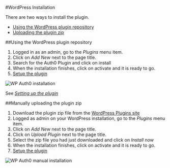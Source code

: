 #WordPress Installation

There are two ways to install the plugin.

- [Using the WordPress plugin repository](#1)
- [Uploading the plugin zip](#2)

##Using the WordPress plugin repository

1. Logged in as an admin, go to the *Plugins* menu item.
2. Click on *Add New* next to the page title.
3. Search for the Auth0 Plugin and click on install
4. When the installation finishes, click on activate and it is ready to go.
5. [Setup the plugin](/cms/wordpress/configuration)

<img src="https://cdn.auth0.com/docs/cms/wordpress/wp-auth0-install.gif" alt="WP Auth0 installation">

See *[Setting up the plugin](/cms/wordpress/configuration)*

##Manually uploading the plugin zip

1. Download the plugin zip file from the [WordPress Plugins site](https://wordpress.org/plugins/auth0/)
2. Logged as admin on your WordPress installation, go to the *Plugins* menu item.
3. Click on *Add New* next to the page title.
4. Click on *Upload Plugin* next to the page title.
5. Select the zip file you had just downloaded and click on *Install now*
6. When the installation finishes, click on activate and it is ready to go.
7. [Setup the plugin](/cms/wordpress/configuration)

<img src="https://cdn.auth0.com/docs/cms/wordpress/wp-auth0-install-manual.gif" alt="WP Auth0 manual installation">
